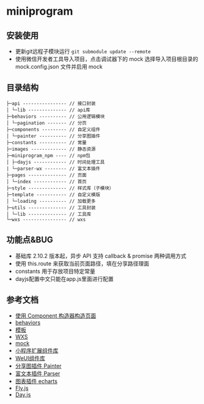# miniprogram

## 安装使用
- 更新git远程子模块运行 `git submodule update --remote`
- 使用微信开发者工具导入项目，点击调试器下的 mock 选择导入项目根目录的 mock.config.json 文件并启用 mock

## 目录结构
```
├─api ---------------- // 接口封装
│ └─lib -------------- // api库
├─behaviors ---------- // 公用逻辑模块
│ └─pagination ------- // 分页
├─components --------- // 自定义组件
│ └─painter ---------- // 分享图插件
├─constants ---------- // 常量
├─images ------------- // 静态资源
├─miniprogram_npm ---- // npm包
│ ├─dayjs ------------ // 时间处理工具
| └─parser-wx -------- // 富文本插件
├─pages -------------- // 页面
│ └─index ------------ // 首页
├─style -------------- // 样式库（子模块）
├─template ----------- // 自定义模版
│ └─loading ---------- // 加载更多
├─utils -------------- // 工具封装
│ └─lib -------------- // 工具库
└─wxs ---------------- // wxs
```

## 功能点&BUG
- 基础库 2.10.2 版本起，异步 API 支持 callback & promise 两种调用方式
- 使用 this.route 来获取当前页面路径，填在分享路径理面
- constants 用于存放项目特定常量
- dayjs配置中文只能在app.js里面进行配置

## 参考文档
- [使用 Component 构造器构造页面](https://developers.weixin.qq.com/miniprogram/dev/framework/custom-component/component.html)
- [behaviors](https://developers.weixin.qq.com/miniprogram/dev/framework/custom-component/behaviors.html)
- [模板](https://developers.weixin.qq.com/miniprogram/dev/reference/wxml/template.html)
- [WXS](https://developers.weixin.qq.com/miniprogram/dev/framework/view/wxs/)
- [mock](https://developers.weixin.qq.com/miniprogram/dev/devtools/api-mock.html)
- [小程序扩展组件库](https://developers.weixin.qq.com/miniprogram/dev/extended/component-plus/)
- [WeUI组件库](https://developers.weixin.qq.com/miniprogram/dev/extended/weui/)
- [分享图插件 Painter](https://github.com/Kujiale-Mobile/Painter)
- [富文本插件 Parser](https://github.com/jin-yufeng/Parser)
- [图表插件 echarts](https://github.com/ecomfe/echarts-for-weixin)
- [Fly.js](https://github.com/wendux/fly)
- [Day.js](https://day.js.org/zh-CN/)